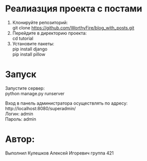 # Реалиазция проекта с постами <br>
1. Клонируйте репозиторий: <br>
git clone https://github.com/WorthyFire/blog_with_posts.git <br>
2. Перейдите в директорию проекта: <br>
cd tutorial <br>
3. Установите пакеты: <br>
   pip install django <br>
   pip install pillow <br>
# Запуск <br>
Запустите сервер: <br>
python manage.py runserver <br>

Вход в панель администратора осуществлять по адресу: <br>
    http://localhost:8080/superadmin/ <br>
    Логин: admin <br>
    Пароль: admin


# Автор: <br>
Выполнил Кулешков Алексей Игоревич группа 421
